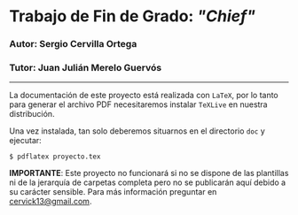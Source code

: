 # Trabajo de Fin de Grado: *"Chief"*

### Autor: Sergio Cervilla Ortega
### Tutor: Juan Julián Merelo Guervós
___

La documentación de este proyecto está realizada con `LaTeX`, por lo tanto para generar el archivo PDF necesitaremos instalar `TeXLive` en nuestra distribución.

Una vez instalada, tan solo deberemos situarnos en el directorio `doc` y ejecutar:

`
$ pdflatex proyecto.tex
`


**IMPORTANTE**: Este proyecto no funcionará si no se dispone de las plantillas ni de la jerarquía de carpetas completa pero no se publicarán aquí debido a su carácter sensible. Para más información preguntar en cervick13@gmail.com.
